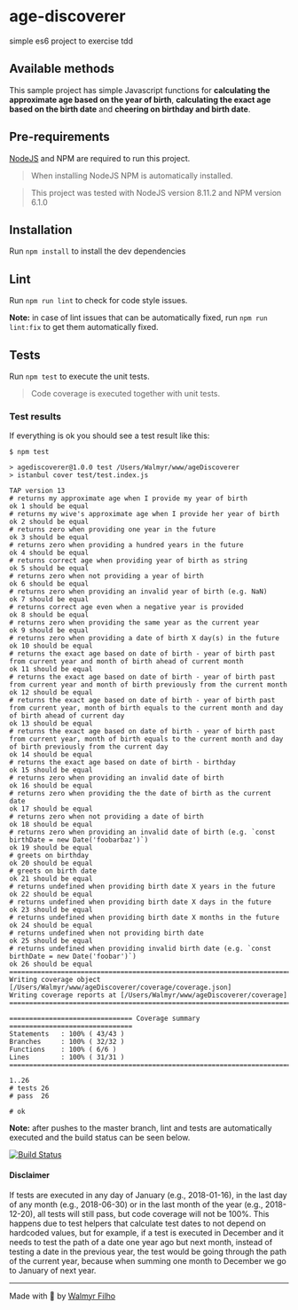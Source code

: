 # age-discoverer
simple es6 project to exercise tdd

## Available methods

This sample project has simple Javascript functions for **calculating the approximate age based on the year of birth**, **calculating the exact age based on the birth date** and **cheering on birthday and birth date**.

## Pre-requirements

[NodeJS](https://nodejs.org/) and NPM are required to run this project.

> When installing NodeJS NPM is automatically installed.

> This project was tested with NodeJS version 8.11.2 and NPM version 6.1.0

## Installation

Run `npm install` to install the dev dependencies

## Lint

Run `npm run lint` to check for code style issues.

**Note:** in case of lint issues that can be automatically fixed, run `npm run lint:fix` to get them automatically fixed.

## Tests

Run `npm test` to execute the unit tests.

> Code coverage is executed together with unit tests.

### Test results

If everything is ok you should see a test result like this:

```
$ npm test

> agediscoverer@1.0.0 test /Users/Walmyr/www/ageDiscoverer
> istanbul cover test/test.index.js

TAP version 13
# returns my approximate age when I provide my year of birth
ok 1 should be equal
# returns my wive's approximate age when I provide her year of birth
ok 2 should be equal
# returns zero when providing one year in the future
ok 3 should be equal
# returns zero when providing a hundred years in the future
ok 4 should be equal
# returns correct age when providing year of birth as string
ok 5 should be equal
# returns zero when not providing a year of birth
ok 6 should be equal
# returns zero when providing an invalid year of birth (e.g. NaN)
ok 7 should be equal
# returns correct age even when a negative year is provided
ok 8 should be equal
# returns zero when providing the same year as the current year
ok 9 should be equal
# returns zero when providing a date of birth X day(s) in the future
ok 10 should be equal
# returns the exact age based on date of birth - year of birth past from current year and month of birth ahead of current month
ok 11 should be equal
# returns the exact age based on date of birth - year of birth past from current year and month of birth previously from the current month
ok 12 should be equal
# returns the exact age based on date of birth - year of birth past from current year, month of birth equals to the current month and day of birth ahead of current day
ok 13 should be equal
# returns the exact age based on date of birth - year of birth past from current year, month of birth equals to the current month and day of birth previously from the current day
ok 14 should be equal
# returns the exact age based on date of birth - birthday
ok 15 should be equal
# returns zero when providing an invalid date of birth
ok 16 should be equal
# returns zero when providing the the date of birth as the current date
ok 17 should be equal
# returns zero when not providing a date of birth
ok 18 should be equal
# returns zero when providing an invalid date of birth (e.g. `const birthDate = new Date('foobarbaz')`)
ok 19 should be equal
# greets on birthday
ok 20 should be equal
# greets on birth date
ok 21 should be equal
# returns undefined when providing birth date X years in the future
ok 22 should be equal
# returns undefined when providing birth date X days in the future
ok 23 should be equal
# returns undefined when providing birth date X months in the future
ok 24 should be equal
# returns undefined when not providing birth date
ok 25 should be equal
# returns undefined when providing invalid birth date (e.g. `const birthDate = new Date('foobar')`)
ok 26 should be equal
=============================================================================
Writing coverage object [/Users/Walmyr/www/ageDiscoverer/coverage/coverage.json]
Writing coverage reports at [/Users/Walmyr/www/ageDiscoverer/coverage]
=============================================================================

=============================== Coverage summary ===============================
Statements   : 100% ( 43/43 )
Branches     : 100% ( 32/32 )
Functions    : 100% ( 6/6 )
Lines        : 100% ( 31/31 )
================================================================================

1..26
# tests 26
# pass  26

# ok
```

**Note:** after pushes to the master branch, lint and tests are automatically executed and the build status can be seen below.

[![Build Status](https://semaphoreci.com/api/v1/wlsf82/age-discoverer/branches/master/badge.svg)](https://semaphoreci.com/wlsf82/age-discoverer)

#### Disclaimer

If tests are executed in any day of January (e.g., 2018-01-16), in the last day of any month (e.g., 2018-06-30) or in the last month of the year (e.g., 2018-12-20), all tests will still pass, but code coverage will not be 100%. This happens due to test helpers that calculate test dates to not depend on hardcoded values, but for example, if a test is executed in December and it needs to test the path of a date one year ago but next month, instead of testing a date in the previous year, the test would be going through the path of the current year, because when summing one month to December we go to January of next year.
___

Made with 💚 by [Walmyr Filho](http://walmyr-filho.com)
